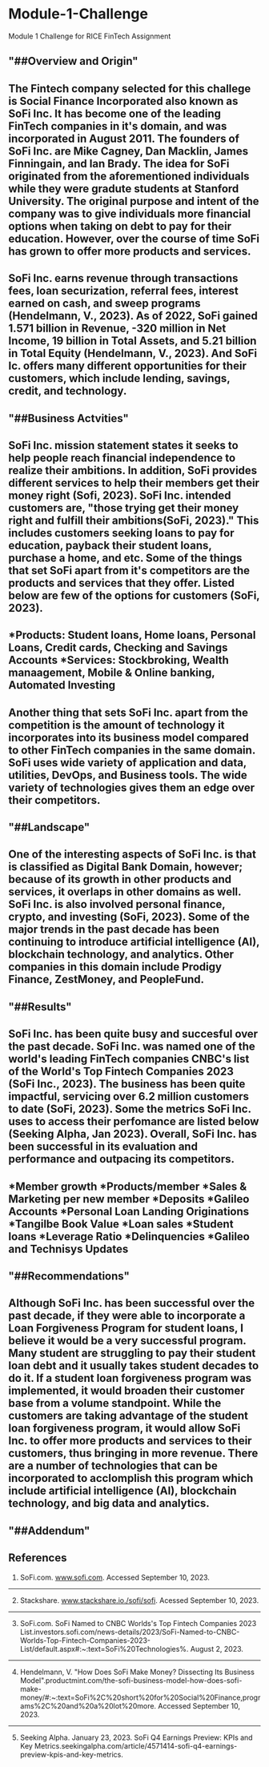 # Module-1-Challenge
Module 1 Challenge for RICE FinTech Assignment

"##Overview and Origin"
----
The Fintech company selected for this challege is Social Finance Incorporated also known as SoFi Inc. It has become one of the leading FinTech companies in it's domain, and was incorporated in August 2011.  The founders of SoFi Inc. are Mike Cagney, Dan Macklin, James Finningain, and Ian Brady. The idea for SoFi originated from the aforementioned individuals while they were gradute students at Stanford University. The original purpose and intent of the company was to give individuals more financial options when taking on debt to pay for their education. However, over the course of time SoFi has grown to offer more products and services. 
---- 
SoFi Inc. earns revenue through transactions fees, loan securization, referral fees, interest earned on cash, and sweep programs (Hendelmann, V., 2023). As of 2022, SoFi gained 1.571 billion in Revenue, -320 million in Net Income, 19 billion in Total Assets, and 5.21 billion in Total Equity (Hendelmann, V., 2023). And SoFi Ic. offers many different opportunities for their customers, which include lending, savings, credit, and technology.
---
"##Business Actvities"
---
SoFi Inc. mission statement states it seeks to help people reach financial independence to realize their ambitions. In addition, SoFi provides different services to help their members get their money right (Sofi, 2023). SoFi Inc. intended customers are, "those trying get their money right and fulfill their ambitions(SoFi, 2023)." This includes customers seeking loans to pay for education, payback their student loans, purchase a home, and etc. Some of the things that set SoFi apart from it's competitors are the products and services that they offer.  Listed below are few of the options for customers (SoFi, 2023).
---
*Products: Student loans, Home loans, Personal Loans, Credit cards, Checking and Savings Accounts
*Services: Stockbroking, Wealth manaagement, Mobile & Online banking, Automated Investing
---
Another thing that sets SoFi Inc. apart from the competition is the amount of technology it incorporates into its business model compared to other FinTech companies in the same domain. SoFi uses wide variety of application and data, utilities, DevOps, and Business tools. The wide variety of technologies gives them an edge over their competitors.  
---
"##Landscape"
---
One of the interesting aspects of SoFi Inc. is that is classified as Digital Bank Domain, however; because of its growth in other products and services, it overlaps in other domains as well. SoFi Inc. is also involved personal finance, crypto, and investing (SoFi, 2023).  Some of the major trends in the past decade has been continuing to introduce artificial intelligence (AI), blockchain technology, and analytics. Other companies in this domain include Prodigy Finance, ZestMoney, and PeopleFund.
---
"##Results"
---
SoFi Inc. has been quite busy and succesful over the past decade. SoFi Inc. was named one of the world's leading FinTech companies CNBC's list of the World's Top Fintech Companies 2023 (SoFi Inc., 2023). The business has been quite impactful, servicing over 6.2 million customers to date (SoFi, 2023). Some the metrics SoFi Inc. uses to access their perfomance are listed below (Seeking Alpha, Jan 2023). Overall, SoFi Inc. has been successful in its evaluation and performance and outpacing its competitors.
---
*Member growth
*Products/member
*Sales & Marketing per new member
*Deposits
*Galileo Accounts
*Personal Loan Landing Originations
*Tangilbe Book Value
*Loan sales
*Student loans
*Leverage Ratio
*Delinquencies
*Galileo and Technisys Updates
---
"##Recommendations"
---
Although SoFi Inc. has been successful over the past decade, if they were able to incorporate a Loan Forgiveness Program for student loans, I believe it would be a very successful program.  Many student are struggling to pay their student loan debt and it usually takes student decades to do it.  If a student loan forgiveness program was implemented, it would broaden their customer base from a volume standpoint. While the customers are taking advantage of the student loan forgiveness program, it would allow SoFi Inc. to offer more products and services to their customers, thus bringing in more revenue. There are a number of technologies that can be incorporated to acclomplish this program which include artificial intelligence (AI), blockchain technology, and big data and analytics. 
---
"##Addendum"
---
References
---
1. SoFi.com. www.sofi.com. Accessed September 10, 2023.
---
2. Stackshare. www.stackshare.io./sofi/sofi. Acessed September 10, 2023.
---
3. SoFi.com. SoFi Named to CNBC Worlds's Top Fintech Companies 2023 List.investors.sofi.com/news-details/2023/SoFi-Named-to-CNBC-Worlds-Top-Fintech-Companies-2023-List/default.aspx#:~:text=SoFi%20Technologies%. August 2, 2023.
---
4. Hendelmann, V. "How Does SoFi Make Money? Dissecting Its Business Model".productmint.com/the-sofi-business-model-how-does-sofi-make-money/#:~:text=SoFi%2C%20short%20for%20Social%20Finance,programs%2C%20and%20a%20lot%20more. Accessed September 10, 2023.
---
5. Seeking Alpha. January 23, 2023. SoFi Q4 Earnings Preview: KPIs and Key Metrics.seekingalpha.com/article/4571414-sofi-q4-earnings-preview-kpis-and-key-metrics.